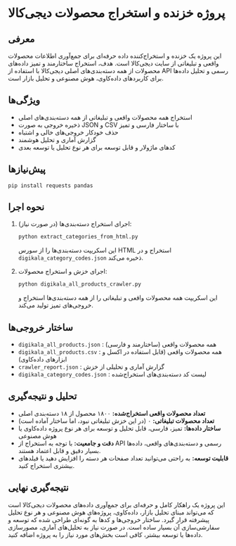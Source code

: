# پروژه خزنده و استخراج محصولات دیجی‌کالا

## معرفی
این پروژه یک خزنده و استخراج‌کننده داده حرفه‌ای برای جمع‌آوری اطلاعات محصولات واقعی و تبلیغاتی از سایت دیجی‌کالا است. هدف، استخراج ساختارمند و تمیز داده‌های محصولات از همه دسته‌بندی‌های اصلی دیجی‌کالا با استفاده از API رسمی و تحلیل داده‌ها برای کاربردهای داده‌کاوی، هوش مصنوعی و تحلیل بازار است.

## ویژگی‌ها
- استخراج همه محصولات واقعی و تبلیغاتی از همه دسته‌بندی‌های اصلی
- ذخیره خروجی به صورت JSON و CSV با ساختار فارسی و تمیز
- حذف خودکار خروجی‌های خالی و اشتباه
- گزارش آماری و تحلیل هوشمند
- کدهای ماژولار و قابل توسعه برای هر نوع تحلیل یا توسعه بعدی

## پیش‌نیازها
```
pip install requests pandas
```

## نحوه اجرا
1. اجرای استخراج دسته‌بندی‌ها (در صورت نیاز):
   ```bash
   python extract_categories_from_html.py
   ```
   این اسکریپت دسته‌بندی‌ها را از سورس HTML استخراج و در `digikala_category_codes.json` ذخیره می‌کند.

2. اجرای خزش و استخراج محصولات:
   ```bash
   python digikala_all_products_crawler.py
   ```
   این اسکریپت همه محصولات واقعی و تبلیغاتی را از همه دسته‌بندی‌ها استخراج و خروجی‌های تمیز تولید می‌کند.

## ساختار خروجی‌ها
- `digikala_all_products.json` : همه محصولات واقعی (ساختارمند و فارسی)
- `digikala_all_products.csv` : همه محصولات واقعی (قابل استفاده در اکسل و ابزارهای داده‌کاوی)
- `crawler_report.json` : گزارش آماری و تحلیلی از خزش
- `digikala_category_codes.json` : لیست کد دسته‌بندی‌های استخراج‌شده

## تحلیل و نتیجه‌گیری
- **تعداد محصولات واقعی استخراج‌شده:** ۱۸۰۰ محصول از ۱۸ دسته‌بندی اصلی
- **تعداد محصولات تبلیغاتی:** ۰ (در این خزش تبلیغاتی نبود، اما ساختار آماده است)
- **ساختار داده‌ها:** تمیز، فارسی، قابل تحلیل و توسعه برای هر نوع پروژه داده‌کاوی یا هوش مصنوعی
- **دقت و جامعیت:** با توجه به استخراج از API رسمی و دسته‌بندی‌های واقعی، داده‌ها بسیار دقیق و قابل اعتماد هستند.
- **قابلیت توسعه:** به راحتی می‌توانید تعداد صفحات هر دسته را افزایش دهید یا فیلدهای بیشتری استخراج کنید.

## نتیجه‌گیری نهایی
این پروژه یک راهکار کامل و حرفه‌ای برای جمع‌آوری داده‌های محصولات دیجی‌کالا است که می‌تواند مبنای تحلیل بازار، داده‌کاوی، پروژه‌های هوش مصنوعی و هر نوع تحلیل پیشرفته قرار گیرد. ساختار خروجی‌ها و کدها به گونه‌ای طراحی شده که توسعه و سفارشی‌سازی آن بسیار ساده است. در صورت نیاز به تحلیل‌های آماری، مصورسازی داده‌ها یا توسعه بیشتر، کافی است بخش‌های مورد نیاز را به پروژه اضافه کنید.

